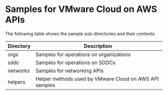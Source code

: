 # Samples for VMware Cloud on AWS APIs

The following table shows the sample sub-directories and their contents.

Directory       | Description
----------------| -------------
orgs            | Samples for operations on organizations
sddc            | Samples for operations on SDDCs
networks        | Samples for networking APIs
helpers         | Helper methods used by VMware Cloud on AWS API samples

